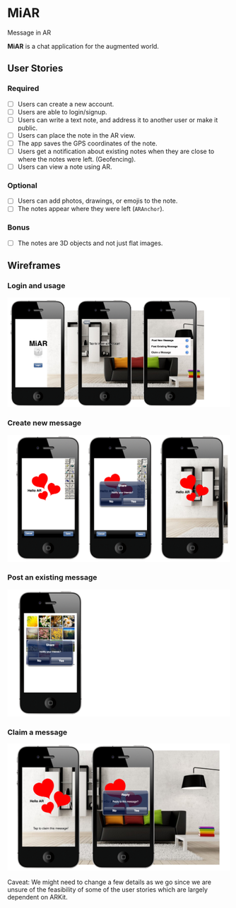 # MiAR
Message in AR

**MiAR** is a chat application for the augmented world.

## User Stories

### Required

* [ ] Users can create a new account.
* [ ] Users are able to login/signup.
* [ ] Users can write a text note, and address it to another user or
  make it public.
* [ ] Users can place the note in the AR view.
* [ ] The app saves the GPS coordinates of the note.
* [ ] Users get a notification about existing notes when they are
  close to where the notes were left. (Geofencing).
* [ ] Users can view a note using AR.

### Optional
* [ ] Users can add photos, drawings, or emojis to the note.
* [ ] The notes appear where they were left (`ARAnchor`).

### Bonus
* [ ] The notes are 3D objects and not just flat images.
  
## Wireframes

### Login and usage
![screenshot](/wireframes/loginusage.png?raw=true "login")

### Create new message
![screenshot](/wireframes/newmessage.png?raw=true "new message")

### Post an existing message
![screenshot](/wireframes/existingmessage.png?raw=true "existing message")

### Claim a message
![screenshot](/wireframes/claimamessage.png?raw=true "claim message")




Caveat:
We might need to change a few details as we go since we are unsure of the feasibility of some of the user stories which are largely dependent on ARKit.
